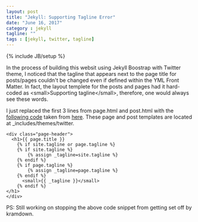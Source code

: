 ```yaml
---
layout: post
title: "Jekyll: Supporting Tagline Error"
date: "June 16, 2017"
category : jekyll
tagline: ""
tags : [jekyll, twitter, tagline]
---
```

{% include JB/setup %}

In the process of building this websit using Jekyll Boostrap with Twitter theme, I noticed that the tagline that appears next to the page title for posts/pages couldn't be changed even if defined within the YML Front Matter. In fact, the layout templete for the posts and pages had it hard-coded as &lt;small&gt;Supporting tagline&lt;/small&gt;, therefore, one would always see these words.

I just replaced the first 3 lines from page.html and post.html with the [following code](https://github.com/bisaria/bisaria.github.com/blob/master/_posts/2017-06-16-Jekyll-Tagline-Error.md) taken from [here](https://github.com/bendtherules/theme-twitter/blob/37bcce0088296c588324cc7e95e41be32a19fe1d/_includes/themes/twitter/post.html). These page and post templates are located at _includes/themes/twitter.


```
<div class="page-header">
  <h1>{{ page.title }} 
	{% if site.tagline or page.tagline %}
	{% if site.tagline %}
		{% assign _tagline=site.tagline %}
	{% endif %}
	{% if page.tagline %}
		{% assign _tagline=page.tagline %}
	{% endif %}
      <small>{{ _tagline }}</small>
    {% endif %}
</h1>
</div>
```

PS: Still working on stopping the above code snippet from getting set off by kramdown.

